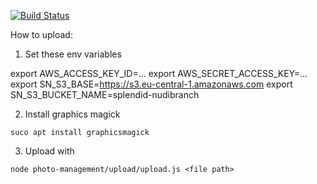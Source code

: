 [![Build Status](https://travis-ci.org/kmkr/splendid-nudibranch.svg?branch=master)](https://travis-ci.org/kmkr/splendid-nudibranch)

How to upload:

1. Set these env variables

export AWS_ACCESS_KEY_ID=...
export AWS_SECRET_ACCESS_KEY=...
export SN_S3_BASE=https://s3.eu-central-1.amazonaws.com
export SN_S3_BUCKET_NAME=splendid-nudibranch

2. Install graphics magick

```
suco apt install graphicsmagick
```

3. Upload with

```
node photo-management/upload/upload.js <file path>
```
